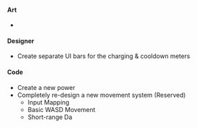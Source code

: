 
#### Art
-

#### Designer
- Create separate UI bars for the charging & cooldown meters

#### Code
- Create a new power
- Completely re-design a new movement system (Reserved)
	- Input Mapping
	- Basic WASD Movement
	- Short-range Da
